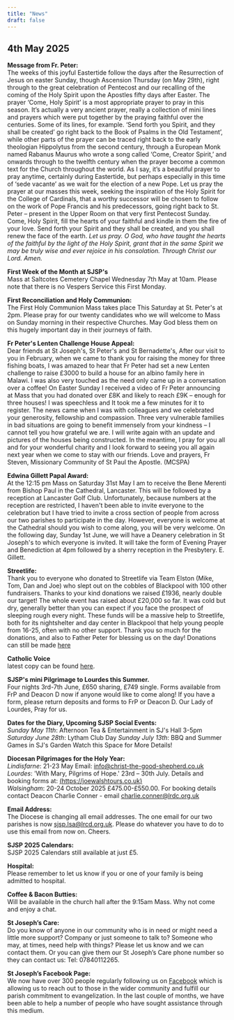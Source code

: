 ```yaml
---
title: "News"
draft: false
---
```

## 4th May 2025

**Message from Fr. Peter:**  
The weeks of this joyful Eastertide follow the days after the Resurrection of Jesus on easter Sunday, though Ascension Thursday (on May 29th), right through to the great celebration of Pentecost and our recalling of the coming of the Holy Spirit upon the Apostles fifty days after Easter. The prayer ‘Come, Holy Spirit’ is a most appropriate prayer to pray in this season. It’s actually a very ancient prayer, really a collection of mini lines and prayers which were put together by the praying faithful over the centuries. Some of its lines, for example. ‘Send forth you Spirit, and they shall be created’ go right back to the Book of Psalms in the Old Testament’, while other parts of the prayer can be traced right back to the early theologian Hippolytus from the second century, through a European Monk named Rabanus Maurus who wrote a song called ‘Come, Creator Spirit,’ and onwards through to the twelfth century when the prayer become a common text for the Church throughout the world. As I say, it’s a beautiful prayer to pray anytime, certainly during Eastertide, but perhaps especially in this time of ‘sede vacante’ as we wait for the election of a new Pope. Let us pray the prayer at our masses this week, seeking the inspiration of the Holy Spirit for the College of Cardinals, that a worthy successor will be chosen to follow on the work of Pope Francis and his predecessors, going right back to St. Peter – present in the Upper Room on that very first Pentecost Sunday. Come, Holy Spirit, fill the hearts of your faithful and kindle in them the fire of your love. Send forth your Spirit and they shall be created, and you shall renew the face of the earth.
*Let us pray. O God, who have taught the hearts of the faithful by the light of the Holy Spirit, grant that in the same Spirit we may be truly wise and ever rejoice in his consolation. Through Christ our Lord. Amen.*

**First Week of the Month at SJSP's**  
Mass at Saltcotes Cemetery Chapel Wednesday 7th May at 10am. Please note that there is no Vespers Service this First Monday.  

**First Reconciliation and Holy Communion:**  
The First Holy Communion Mass takes place This Saturday at St. Peter's at 2pm. Please pray for our twenty candidates who we will welcome to Mass on Sunday morning in their respective Churches. May God bless them on this hugely important day in their journeys of faith.  

**Fr Peter's Lenten Challenge House Appeal:**  
Dear friends at St Joseph's, St Peter's and St Bernadette's, After our visit to you in February, when we came to thank you for raising the money for three fishing boats, I was amazed to hear that Fr Peter had set a new Lenten challenge to raise £3000 to build a house for an albino family here in Malawi. I was also very touched as the need only came up in a conversation over a coffee! On Easter Sunday I received a video of Fr Peter announcing at Mass that you had donated over £8K and likely to reach £9K – enough for three houses! I was speechless and It took me a few minutes for it to register. The news came when I was with colleagues and we celebrated your generosity, fellowship and compassion. Three very vulnerable families in bad situations are going to benefit immensely from your kindness – I cannot tell you how grateful we are. I will write again with an update and pictures of the houses being constructed. In the meantime, I pray for you all and for your wonderful charity and I look forward to seeing you all again next year when we come to stay with our friends. Love and prayers, Fr Steven, Missionary Community of St Paul the Apostle. (MCSPA)  

**Edwina Gillett Papal Award:**  
At the 12:15 pm Mass on Saturday 31st May I am to receive the Bene Merenti from Bishop Paul in the Cathedral, Lancaster. This will be followed by a reception at Lancaster Golf Club. Unfortunately, because numbers at the reception are restricted, I haven't been able to invite everyone to the celebration but I have tried to invite a cross section of people from across our two parishes to participate in the day. However, everyone is welcome at the Cathedral should you wish to come along, you will be very welcome. On the following day, Sunday 1st June, we will have a Deanery celebration in St Joseph's to which everyone is invited. It will take the form of Evening Prayer and Benediction at 4pm followed by a sherry reception in the Presbytery. E. Gillett.  

**Streetlife:**  
Thank you to everyone who donated to Streetlife via Team Elston (Mike, Tom, Dan and Joe) who slept out on the cobbles of Blackpool with 100 other fundraisers. Thanks to your kind donations we raised £1936, nearly double our target! The whole event has raised about £20,000 so far. It was cold but dry, generally better than you can expect if you face the prospect of sleeping rough every night. These funds will be a massive help to Streetlife, both for its nightshelter and day center in Blackpool that help young people from 16-25, often with no other support. Thank you so much for the donations, and also to Father Peter for blessing us on the day! Donations can still be made [here](https://justgiving.com/page/team-elston25)  

**Catholic Voice**  
latest copy can be found [here](https://issuu.com/cathcom/docs/lancaster_voice_april_2025).

**SJSP's mini Pilgrimage to Lourdes this Summer.**  
Four nights 3rd-7th June, £650 sharing, £749 single. Forms available from FrP and Deacon D now if anyone would like to come along! If you have a form, please return deposits and forms to FrP or Deacon D. Our Lady of Lourdes, Pray for us.  

**Dates for the Diary, Upcoming SJSP Social Events:**  
*Sunday May 11th*: Afternoon Tea & Entertainment in SJ's Hall 3-5pm
*Saturday June 28th*: Lytham Club Day
*Sunday July 13th*: BBQ and Summer Games in SJ's Garden
Watch this Space for More Details!

**Diocesan Pilgrimages for the Holy Year:**  
*Lindisfarne*: 21-23 May Email: [info@christ-the-good-shepherd.co.uk](mailto:info@christ-the-good-shepherd.co.uk)  
*Lourdes*: 'With Mary, Pilgrims of Hope.' 23rd – 30th July. Details and booking forms at: [(https://joewalshtours.co.uk)](https://joewalshtours.co.uk)  
*Walsingham*: 20-24 October 2025 £475.00-£550.00. For booking details contact Deacon Charlie Conner - email [charlie.conner@lrdc.org.uk](mailto:charlie.conner@lrdc.org.uk)  

**Email Address:**  
The Diocese is changing all email addresses. The one email for our two parishes is now [sjsp.lsa@lrcd.org.uk](mailto:sjsp.lsa@lrcd.org.uk). Please do whatever you have to do to use this email from now on. Cheers.  

**SJSP 2025 Calendars:**  
SJSP 2025 Calendars still available at just £5.  

**Hospital:**  
Please remember to let us know if you or one of your family is being admitted to hospital.

**Coffee & Bacon Butties:**  
Will be available in the church hall after the 9:15am Mass. Why not come and enjoy a chat.

**St Joseph’s Care:**  
Do you know of anyone in our community who is in need or might need a little more support? Company or just someone to talk to? Someone who may, at times, need help with things? Please let us know and we can contact them. Or you can give them our St Joseph’s Care phone number so they can contact us: Tel: 07840112265.

**St Joseph’s Facebook Page:**  
We now have over 300 people regularly following us on [Facebook](https://www.facebook.com/pages/St-Josephs-Roman-Catholic-Church-Ansdell/230000653837017) which is allowing us to reach out to those in the wider community and fulfill our parish commitment to evangelization. In the last couple of months, we have been able to help a number of people who have sought assistance through this medium.
